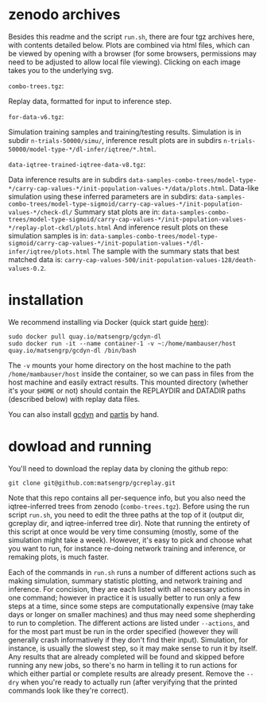 # zenodo archives

Besides this readme and the script `run.sh`, there are four tgz archives here, with contents detailed below.
Plots are combined via html files, which can be viewed by opening with a browser (for some browsers, permissions may need to be adjusted to allow local file viewing).
Clicking on each image takes you to the underlying svg.

`combo-trees.tgz`:

Replay data, formatted for input to inference step.

`for-data-v6.tgz`:

Simulation training samples and training/testing results. 
Simulation is in subdir `n-trials-50000/simu/`, inference result plots are in subdirs `n-trials-50000/model-type-*/dl-infer/iqtree/*.html`.

`data-iqtree-trained-iqtree-data-v8.tgz`:

Data inference results are in subdirs `data-samples-combo-trees/model-type-*/carry-cap-values-*/init-population-values-*/data/plots.html`.
Data-like simulation using these inferred parameters are in subdirs: `data-samples-combo-trees/model-type-sigmoid/carry-cap-values-*/init-population-values-*/check-dl/`
Summary stat plots are in: `data-samples-combo-trees/model-type-sigmoid/carry-cap-values-*/init-population-values-*/replay-plot-ckdl/plots.html`
And inference result plots on these simulation samples is in: `data-samples-combo-trees/model-type-sigmoid/carry-cap-values-*/init-population-values-*/dl-infer/iqtree/plots.html`
The sample with the summary stats that best matched data is: `carry-cap-values-500/init-population-values-128/death-values-0.2`.

# installation

We recommend installing via Docker (quick start guide [here](https://docs.docker.com/get-started/)):

```
sudo docker pull quay.io/matsengrp/gcdyn-dl
sudo docker run -it --name container-1 -v ~:/home/mambauser/host quay.io/matsengrp/gcdyn-dl /bin/bash
```
The `-v` mounts your home directory on the host machine to the path `/home/mambauser/host` inside the container, so we can pass in files from the host machine and easily extract results.
This mounted directory (whether it's your `$HOME` or not) should contain the REPLAYDIR and DATADIR paths (described below) with replay data files.

You can also install [gcdyn](https://matsengrp.github.io/gcdyn/developer.html) and [partis](https://github.com/psathyrella/partis/blob/main/docs/install.md) by hand.

# dowload and running

You'll need to download the replay data by cloning the github repo:

```
git clone git@github.com:matsengrp/gcreplay.git
```
Note that this repo contains all per-sequence info, but you also need the iqtree-inferred trees from zenodo (`combo-trees.tgz`).
Before using the run script `run.sh`, you need to edit the three paths at the top of it (output dir, gcreplay dir, and iqtree-inferred tree dir).
Note that running the entirety of this script at once would be very time consuming (mostly, some of the simulation might take a week).
However, it's easy to pick and choose what you want to run, for instance re-doing network training and inference, or remaking plots, is much faster.

Each of the commands in `run.sh` runs a number of different actions such as making simulation, summary statistic plotting, and network training and inference.
For concision, they are each listed with all necessary actions in one command; however in practice it is usually better to run only a few steps at a time, since some steps are computationally expensive (may take days or longer on smaller machines) and thus may need some shepherding to run to completion.
The different actions are listed under `--actions`, and for the most part must be run in the order specified (however they will generally crash informatively if they don't find their input).
Simulation, for instance, is usually the slowest step, so it may make sense to run it by itself.
Any results that are already completed will be found and skipped before running any new jobs, so there's no harm in telling it to run actions for which either partial or complete results are already present.
Remove the `--dry` when you're ready to actually run (after veryifying that the printed commands look like they're correct).
